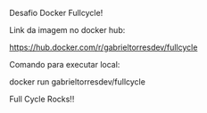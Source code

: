 Desafio Docker Fullcycle!

Link da imagem no docker hub:

https://hub.docker.com/r/gabrieltorresdev/fullcycle

Comando para executar local:

docker run gabrieltorresdev/fullcycle

Full Cycle Rocks!!
